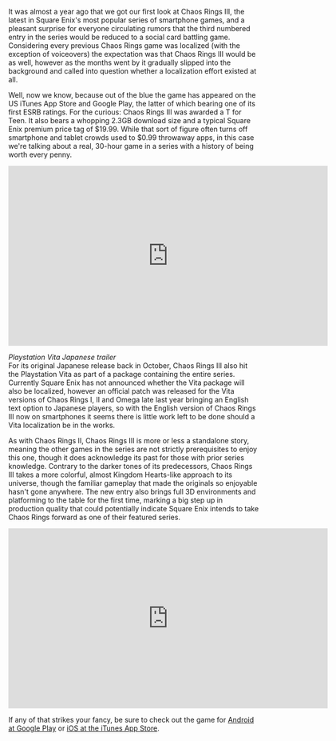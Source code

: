 <!--t Surprise! Chaos Rings III is Localized, Available Today! t-->
<!--tag 2015,archive,gaming,mobile,news,thinkboxly tag-->
<!--image /content/images/surprise-chaos-rings-iii-is-localized/maxresdefault5B15D-1024x576.jpg image-->
  
It was almost a year ago that we got our first look at Chaos Rings III, the latest in Square Enix's most popular series of smartphone games, and a pleasant surprise for everyone circulating rumors that the third numbered entry in the series would be reduced to a social card battling game. Considering every previous Chaos Rings game was localized (with the exception of voiceovers) the expectation was that Chaos Rings III would be as well, however as the months went by it gradually slipped into the background and called into question whether a localization effort existed at all.  
  
Well, now we know, because out of the blue the game has appeared on the US iTunes App Store and Google Play, the latter of which bearing one of its first ESRB ratings. For the curious: Chaos Rings III was awarded a T for Teen. It also bears a whopping 2.3GB download size and a typical Square Enix premium price tag of $19.99. While that sort of figure often turns off smartphone and tablet crowds used to $0.99 throwaway apps, in this case we're talking about a real, 30-hour game in a series with a history of being worth every penny.  
  

<iframe width="640" height="360" src="https://www.youtube.com/embed/mvY6OXrSo_Y?rel=0" frameborder="0" allowfullscreen></iframe>

  
_Playstation Vita Japanese trailer_  
For its original Japanese release back in October, Chaos Rings III also hit the Playstation Vita as part of a package containing the entire series. Currently Square Enix has not announced whether the Vita package will also be localized, however an official patch was released for the Vita versions of Chaos Rings I, II and Omega late last year bringing an English text option to Japanese players, so with the English version of Chaos Rings III now on smartphones it seems there is little work left to be done should a Vita localization be in the works.  
  
As with Chaos Rings II, Chaos Rings III is more or less a standalone story, meaning the other games in the series are not strictly prerequisites to enjoy this one, though it does acknowledge its past for those with prior series knowledge. Contrary to the darker tones of its predecessors, Chaos Rings III takes a more colorful, almost Kingdom Hearts-like approach to its universe, though the familiar gameplay that made the originals so enjoyable hasn't gone anywhere. The new entry also brings full 3D environments and platforming to the table for the first time, marking a big step up in production quality that could potentially indicate Square Enix intends to take Chaos Rings forward as one of their featured series.  
  

<iframe width="640" height="360" src="https://www.youtube.com/embed/TBQXwFRV_kU?rel=0" frameborder="0" allowfullscreen></iframe>

  
  
If any of that strikes your fancy, be sure to check out the game for [Android at Google Play](https://play.google.com/store/apps/details?id=com.square_enix.chaosrings3gp) or [iOS at the iTunes App Store](https://itunes.apple.com/us/app/chaos-rings-iii/id958455860?mt=8).
